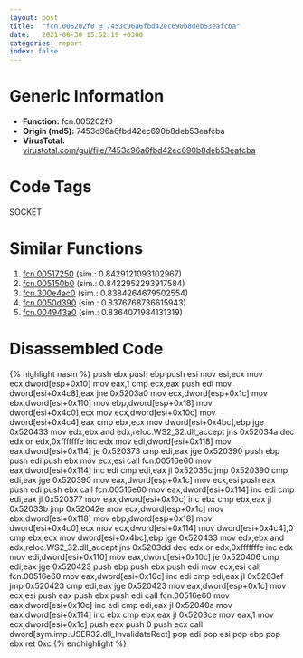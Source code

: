 ```yaml
---
layout: post
title:  "fcn.005202f0 @ 7453c96a6fbd42ec690b8deb53eafcba"
date:   2021-08-30 15:52:19 +0300
categories: report
index: false
---
```


# Generic Information
- **Function:** fcn.005202f0
- **Origin (md5):** 7453c96a6fbd42ec690b8deb53eafcba
- **VirusTotal:** [virustotal.com/gui/file/7453c96a6fbd42ec690b8deb53eafcba][virustotal_ref]

# Code Tags
<span class="tag" id="SOCKET">SOCKET</span>


# Similar Functions

1. [fcn.00517250][similar_1_ref] (sim.: 0.8429121093102967)
2. [fcn.005150b0][similar_2_ref] (sim.: 0.8422952293917584)
3. [fcn.300e4ac0][similar_3_ref] (sim.: 0.8384264679502554)
4. [fcn.0050d390][similar_4_ref] (sim.: 0.8376768736615943)
5. [fcn.004943a0][similar_5_ref] (sim.: 0.8364071984131319)


# Disassembled Code

{% highlight nasm %}
push ebx
push ebp
push esi
mov esi,ecx
mov ecx,dword[esp+0x10]
mov eax,1
cmp ecx,eax
push edi
mov dword[esi+0x4c8],eax
jne 0x5203a0
mov ecx,dword[esp+0x1c]
mov ebx,dword[esi+0x110]
mov ebp,dword[esp+0x18]
mov dword[esi+0x4c0],ecx
mov ecx,dword[esi+0x10c]
mov dword[esi+0x4c4],eax
cmp ebx,ecx
mov dword[esi+0x4bc],ebp
jge 0x520433
mov edx,ebx
and edx,reloc.WS2_32.dll_accept
jns 0x52034a
dec edx
or edx,0xfffffffe
inc edx
mov edi,dword[esi+0x118]
mov eax,dword[esi+0x114]
je 0x520373
cmp edi,eax
jge 0x520390
push ebp
push edi
push ebx
mov ecx,esi
call fcn.00516e60
mov eax,dword[esi+0x114]
inc edi
cmp edi,eax
jl 0x52035c
jmp 0x520390
cmp edi,eax
jge 0x520390
mov eax,dword[esp+0x1c]
mov ecx,esi
push eax
push edi
push ebx
call fcn.00516e60
mov eax,dword[esi+0x114]
inc edi
cmp edi,eax
jl 0x520377
mov eax,dword[esi+0x10c]
inc ebx
cmp ebx,eax
jl 0x52033b
jmp 0x52042e
mov ecx,dword[esp+0x1c]
mov ebx,dword[esi+0x118]
mov ebp,dword[esp+0x18]
mov dword[esi+0x4c0],ecx
mov ecx,dword[esi+0x114]
mov dword[esi+0x4c4],0
cmp ebx,ecx
mov dword[esi+0x4bc],ebp
jge 0x520433
mov edx,ebx
and edx,reloc.WS2_32.dll_accept
jns 0x5203dd
dec edx
or edx,0xfffffffe
inc edx
mov edi,dword[esi+0x110]
mov eax,dword[esi+0x10c]
je 0x520406
cmp edi,eax
jge 0x520423
push ebp
push ebx
push edi
mov ecx,esi
call fcn.00516e60
mov eax,dword[esi+0x10c]
inc edi
cmp edi,eax
jl 0x5203ef
jmp 0x520423
cmp edi,eax
jge 0x520423
mov eax,dword[esp+0x1c]
mov ecx,esi
push eax
push ebx
push edi
call fcn.00516e60
mov eax,dword[esi+0x10c]
inc edi
cmp edi,eax
jl 0x52040a
mov eax,dword[esi+0x114]
inc ebx
cmp ebx,eax
jl 0x5203ce
mov eax,1
mov ecx,dword[esi+0x1c]
push eax
push 0
push ecx
call dword[sym.imp.USER32.dll_InvalidateRect]
pop edi
pop esi
pop ebp
pop ebx
ret 0xc
{% endhighlight %}


[similar_1_ref]: /report/fcn.00517250@7453c96a6fbd42ec690b8deb53eafcba
[similar_2_ref]: /report/fcn.005150b0@7453c96a6fbd42ec690b8deb53eafcba
[similar_3_ref]: /report/fcn.300e4ac0@0a3653d3e8fb1320d70b4e1441359302
[similar_4_ref]: /report/fcn.0050d390@17d73cbafe6dd96dd6f2291fab06fbb5
[similar_5_ref]: /report/fcn.004943a0@be7fba7cc724acf4ae2900d99e0fc9c3
[virustotal_ref]: https://www.virustotal.com/gui/file/7453c96a6fbd42ec690b8deb53eafcba